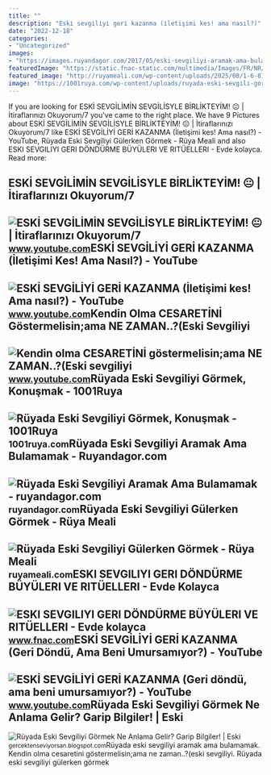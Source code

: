 ```yaml
---
title: ""
description: "Eski̇ sevgi̇li̇yi̇ geri̇ kazanma (i̇letişimi kes! ama nasıl?)"
date: "2022-12-18"
categories:
- "Uncategorized"
images:
- "https://images.ruyandagor.com/2017/05/eski-sevgiliyi-aramak-ama-bulamamak-1524.jpg"
featuredImage: "https://static.fnac-static.com/multimedia/Images/FR/NR/e4/45/da/14304740/1507-1/tsp20220407210659/ESKI-SEVGILIYI-GERI-DONDURME-BUYULERI-VE-RITUELLERI-Evde-kolayca-yapabileceginiz-Rituller-Buyuler-ve-Tilsimlar.jpg"
featured_image: "http://ruyameali.com/wp-content/uploads/2025/08/1-6-810x592.jpg"
image: "https://1001ruya.com/wp-content/uploads/ruyada-eski-sevgili-gormek.jpg"
---
```


If you are looking for ESKİ SEVGİLİMİN SEVGİLİSYLE BİRLİKTEYİM! 😐 | İtiraflarınızı Okuyorum/7 you've came to the right place. We have 9 Pictures about ESKİ SEVGİLİMİN SEVGİLİSYLE BİRLİKTEYİM! 😐 | İtiraflarınızı Okuyorum/7 like ESKİ SEVGİLİYİ GERİ KAZANMA (İletişimi kes! Ama nasıl?) - YouTube, Rüyada Eski Sevgiliyi Gülerken Görmek - Rüya Meali and also ESKI SEVGILIYI GERI DÖNDÜRME BÜYÜLERI VE RITÜELLERI - Evde kolayca. Read more:

ESKİ SEVGİLİMİN SEVGİLİSYLE BİRLİKTEYİM! 😐 | İtiraflarınızı Okuyorum/7
----------------------------------------------------------------------

 ![ESKİ SEVGİLİMİN SEVGİLİSYLE BİRLİKTEYİM! 😐 | İtiraflarınızı Okuyorum/7](https://i.ytimg.com/vi/6pIrk_Qxyzg/maxresdefault.jpg) <small>www.youtube.com</small>ESKİ SEVGİLİYİ GERİ KAZANMA (İletişimi Kes! Ama Nasıl?) - YouTube
-----------------------------------------------------------------

 ![ESKİ SEVGİLİYİ GERİ KAZANMA (İletişimi kes! Ama nasıl?) - YouTube](https://i.ytimg.com/vi/VZNpsLroN2Y/maxresdefault.jpg) <small>www.youtube.com</small>Kendin Olma CESARETİNİ Göstermelisin;ama NE ZAMAN..?(Eski Sevgiliyi
-------------------------------------------------------------------

 ![Kendin olma CESARETİNİ göstermelisin;ama NE ZAMAN..?(Eski sevgiliyi](https://i.ytimg.com/vi/WTdjEeAPcrs/maxresdefault.jpg) <small>www.youtube.com</small>Rüyada Eski Sevgiliyi Görmek, Konuşmak - 1001Ruya
-------------------------------------------------

 ![Rüyada Eski Sevgiliyi Görmek, Konuşmak - 1001Ruya](https://1001ruya.com/wp-content/uploads/ruyada-eski-sevgili-gormek.jpg) <small>1001ruya.com</small>Rüyada Eski Sevgiliyi Aramak Ama Bulamamak - Ruyandagor.com
-----------------------------------------------------------

 ![Rüyada Eski Sevgiliyi Aramak Ama Bulamamak - ruyandagor.com](https://images.ruyandagor.com/2017/05/eski-sevgiliyi-aramak-ama-bulamamak-1524.jpg) <small>ruyandagor.com</small>Rüyada Eski Sevgiliyi Gülerken Görmek - Rüya Meali
--------------------------------------------------

 ![Rüyada Eski Sevgiliyi Gülerken Görmek - Rüya Meali](http://ruyameali.com/wp-content/uploads/2025/08/1-6-810x592.jpg) <small>ruyameali.com</small>ESKI SEVGILIYI GERI DÖNDÜRME BÜYÜLERI VE RITÜELLERI - Evde Kolayca
------------------------------------------------------------------

 ![ESKI SEVGILIYI GERI DÖNDÜRME BÜYÜLERI VE RITÜELLERI - Evde kolayca](https://static.fnac-static.com/multimedia/Images/FR/NR/e4/45/da/14304740/1507-1/tsp20220407210659/ESKI-SEVGILIYI-GERI-DONDURME-BUYULERI-VE-RITUELLERI-Evde-kolayca-yapabileceginiz-Rituller-Buyuler-ve-Tilsimlar.jpg) <small>www.fnac.com</small>ESKİ SEVGİLİYİ GERİ KAZANMA (Geri Döndü, Ama Beni Umursamıyor?) - YouTube
-------------------------------------------------------------------------

 ![ESKİ SEVGİLİYİ GERİ KAZANMA (Geri döndü, ama beni umursamıyor?) - YouTube](https://i.ytimg.com/vi/qyQep5Dp_bE/maxresdefault.jpg) <small>www.youtube.com</small>Rüyada Eski Sevgiliyi Görmek Ne Anlama Gelir? Garip Bilgiler! | Eski
--------------------------------------------------------------------

 ![Rüyada Eski Sevgiliyi Görmek Ne Anlama Gelir? Garip Bilgiler! | Eski](https://2.bp.blogspot.com/-rJFF8kL4-3M/Ua1R6Sa32mI/AAAAAAAAAfc/Ycq9ANy-57Y/s1600/Rüyada+Eski+Sevgiliyi+Görmek.jpg) <small>gercektenseviyorsan.blogspot.com</small>Rüyada eski sevgiliyi aramak ama bulamamak. Kendin olma cesareti̇ni̇ göstermelisin;ama ne zaman..?(eski sevgiliyi. Rüyada eski sevgiliyi gülerken görmek
